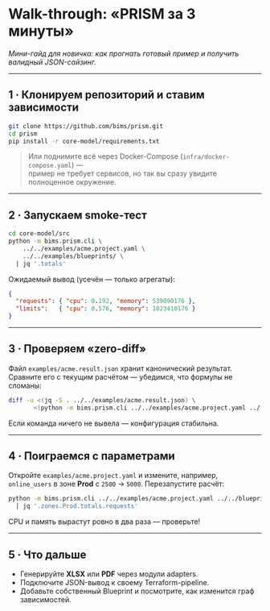 # Walk-through: «PRISM за 3 минуты»

*Мини-гайд для новичка: как прогнать готовый пример и получить валидный JSON-сайзинг.*

---

## 1 · Клонируем репозиторий и ставим зависимости

```bash
git clone https://github.com/bims/prism.git
cd prism
pip install -r core-model/requirements.txt
```

> Или поднимите всё через Docker-Compose (`infra/docker-compose.yaml`) —  
> пример не требует сервисов, но так вы сразу увидите полноценное окружение.

---

## 2 · Запускаем smoke-тест

```bash
cd core-model/src
python -m bims.prism.cli \
    ../../examples/acme.project.yaml \
    ../../examples/blueprints/ \
  | jq '.totals'
```

Ожидаемый вывод (усечён — только агрегаты):

```json
{
  "requests": { "cpu": 0.192, "memory": 539090176 },
  "limits":   { "cpu": 0.576, "memory": 1023410176 }
}
```

---

## 3 · Проверяем «zero-diff»

Файл `examples/acme.result.json` хранит канонический результат.  
Сравните его с текущим расчётом — убедимся, что формулы не сломаны:

```bash
diff -u <(jq -S . ../../examples/acme.result.json) \
       <(python -m bims.prism.cli ../../examples/acme.project.yaml ../../examples/blueprints/ | jq -S .)
```

Если команда ничего не вывела — конфигурация стабильна.

---

## 4 · Поиграемся с параметрами

Откройте `examples/acme.project.yaml` и измените, например,  
`online_users` в зоне **Prod** с `2500` → `5000`. Перезапустите расчёт:

```bash
python -m bims.prism.cli ../../examples/acme.project.yaml ../../blueprints/ \
  | jq '.zones.Prod.totals.requests'
```

CPU и память вырастут ровно в два раза — проверьте!

---

## 5 · Что дальше

* Генерируйте **XLSX** или **PDF** через модули adapters.  
* Подключите JSON-вывод к своему Terraform-pipeline.  
* Добавьте собственный Blueprint и посмотрите, как изменится граф зависимостей.

